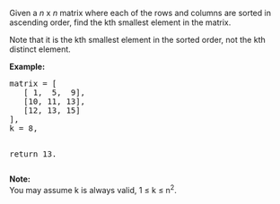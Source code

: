 <div><p>Given a <i>n</i> x <i>n</i> matrix where each of the rows and columns are sorted in ascending order, find the kth smallest element in the matrix.</p>

<p>
Note that it is the kth smallest element in the sorted order, not the kth distinct element.
</p>

<p><b>Example:</b>
</p><pre>matrix = [
   [ 1,  5,  9],
   [10, 11, 13],
   [12, 13, 15]
],
k = 8,

return 13.
</pre>
<p></p>

<p><b>Note: </b><br>
You may assume k is always valid, 1 ≤ k ≤ n<sup>2</sup>.</p></div>